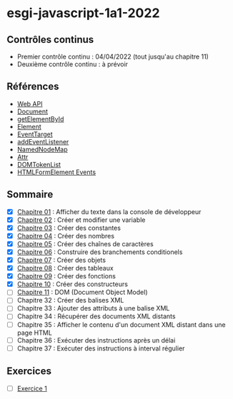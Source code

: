 # esgi-javascript-1a1-2022

## Contrôles continus

- Premier contrôle continu : 04/04/2022 (tout jusqu'au chapitre 11)
- Deuxième contrôle continu : à prévoir

## Références

- [Web API](https://developer.mozilla.org/en-US/docs/Web/API)
- [Document](https://developer.mozilla.org/en-US/docs/Web/API/Document#methods)
- [getElementById](https://developer.mozilla.org/en-US/docs/Web/API/Document/getElementById)
- [Element](https://developer.mozilla.org/en-US/docs/Web/API/Element)
- [EventTarget](https://developer.mozilla.org/en-US/docs/Web/API/EventTarget)
- [addEventListener](https://developer.mozilla.org/en-US/docs/Web/API/EventTarget/addEventListener)
- [NamedNodeMap](https://developer.mozilla.org/en-US/docs/Web/API/NamedNodeMap)
- [Attr](https://developer.mozilla.org/en-US/docs/Web/API/Attr)
- [DOMTokenList](https://developer.mozilla.org/en-US/docs/Web/API/DOMTokenList)
- [HTMLFormElement Events](https://developer.mozilla.org/en-US/docs/Web/API/HTMLFormElement#events)

## Sommaire

- [X] [Chapitre 01](./chapitre-01) : Afficher du texte dans la console de développeur
- [X] [Chapitre 02](./chapitre-02) : Créer et modifier une variable
- [X] [Chapitre 03](./chapitre-03) : Créer des constantes
- [X] [Chapitre 04](./chapitre-04) : Créer des nombres
- [X] [Chapitre 05](./chapitre-05) : Créer des chaînes de caractères
- [X] [Chapitre 06](./chapitre-06) : Construire des branchements conditionels
- [X] [Chapitre 07](./chapitre-07) : Créer des objets
- [X] [Chapitre 08](./chapitre-08) : Créer des tableaux
- [X] [Chapitre 09](./chapitre-09) : Créer des fonctions
- [X] [Chapitre 10](./chapitre-10) : Créer des constructeurs
- [ ] [Chapitre 11](./chapitre-11) : DOM (Document Object Model)
- [ ] Chapitre 32 : Créer des balises XML
- [ ] Chapitre 33 : Ajouter des attributs à une balise XML
- [ ] Chapitre 34 : Récupérer des documents XML distants
- [ ] Chapitre 35 : Afficher le contenu d'un document XML distant dans une page HTML
- [ ] Chapitre 36 : Exécuter des instructions après un délai
- [ ] Chapitre 37 : Exécuter des instructions à interval régulier

## Exercices 

- [ ] [Exercice 1](./exercice-1)
